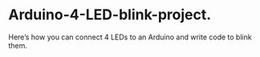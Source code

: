 # Arduino-4-LED-blink-project.
Here’s how you can connect 4 LEDs to an Arduino and write code to blink them.
